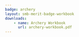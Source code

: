 ```yaml
---
badge: archery
layout: smb-merit-badge-workbook
downloads:
    - name: Archery Workbook
      url: archery-workbook.pdf
---
```

